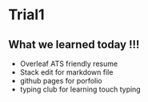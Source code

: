 # Trial1
## What we learned today !!!
* Overleaf ATS friendly resume
* Stack edit for markdown file
* github pages for porfolio
* typing club for learning touch typing 
